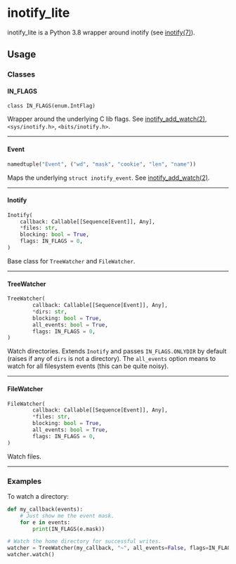 # inotify_lite

inotify_lite is a Python 3.8 wrapper around inotify (see [inotify(7)](https://man7.org/linux/man-pages/man7/inotify.7.html)).

## Usage
### Classes
#### IN_FLAGS
`class IN_FLAGS(enum.IntFlag)`

Wrapper around the underlying C lib flags. See [inotify_add_watch(2)](https://man7.org/linux/man-pages/man2/inotify_add_watch.2.html), `<sys/inotify.h>`, `<bits/inotify.h>`.

-----

#### Event

```python
namedtuple("Event", ("wd", "mask", "cookie", "len", "name"))
```

Maps the underlying `struct inotify_event`. See [inotify_add_watch(2)](https://man7.org/linux/man-pages/man2/inotify_add_watch.2.html).

-----

#### Inotify

```python
Inotify(
	callback: Callable[[Sequence[Event]], Any],
	*files: str,
	blocking: bool = True,
	flags: IN_FLAGS = 0,
)
```

Base class for `TreeWatcher` and `FileWatcher`.

-----

#### TreeWatcher

```python
TreeWatcher(
        callback: Callable[[Sequence[Event]], Any],
        *dirs: str,
        blocking: bool = True,
        all_events: bool = True,
        flags: IN_FLAGS = 0,
)
```

Watch directories. Extends `Inotify` and passes `IN_FLAGS.ONLYDIR` by default (raises if any of `dirs` is not a directory). The `all_events` option means to watch for all filesystem events (this can be quite noisy).

-----

#### FileWatcher

```python
FileWatcher(
        callback: Callable[[Sequence[Event]], Any],
        *files: str,
        blocking: bool = True,
        all_events: bool = True,
        flags: IN_FLAGS = 0,
)
```

Watch files.

-----

### Examples

To watch a directory:

```python
def my_callback(events):
    # Just show me the event mask.
    for e in events:
    	print(IN_FLAGS(e.mask))

# Watch the home directory for successful writes.
watcher = TreeWatcher(my_callback, "~", all_events=False, flags=IN_FLAGS.CLOSE_WRITE)
watcher.watch()
```
